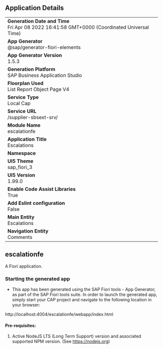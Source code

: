 ## Application Details
|               |
| ------------- |
|**Generation Date and Time**<br>Fri Apr 08 2022 16:41:58 GMT+0000 (Coordinated Universal Time)|
|**App Generator**<br>@sap/generator-fiori-elements|
|**App Generator Version**<br>1.5.3|
|**Generation Platform**<br>SAP Business Application Studio|
|**Floorplan Used**<br>List Report Object Page V4|
|**Service Type**<br>Local Cap|
|**Service URL**<br>/supplier-sbsext-srv/
|**Module Name**<br>escalationfe|
|**Application Title**<br>Escalations|
|**Namespace**<br>|
|**UI5 Theme**<br>sap_fiori_3|
|**UI5 Version**<br>1.99.0|
|**Enable Code Assist Libraries**<br>True|
|**Add Eslint configuration**<br>False|
|**Main Entity**<br>Escalations|
|**Navigation Entity**<br>Comments|

## escalationfe

A Fiori application.

### Starting the generated app

-   This app has been generated using the SAP Fiori tools - App Generator, as part of the SAP Fiori tools suite.  In order to launch the generated app, simply start your CAP project and navigate to the following location in your browser:

http://localhost:4004/escalationfe/webapp/index.html

#### Pre-requisites:

1. Active NodeJS LTS (Long Term Support) version and associated supported NPM version.  (See https://nodejs.org)


